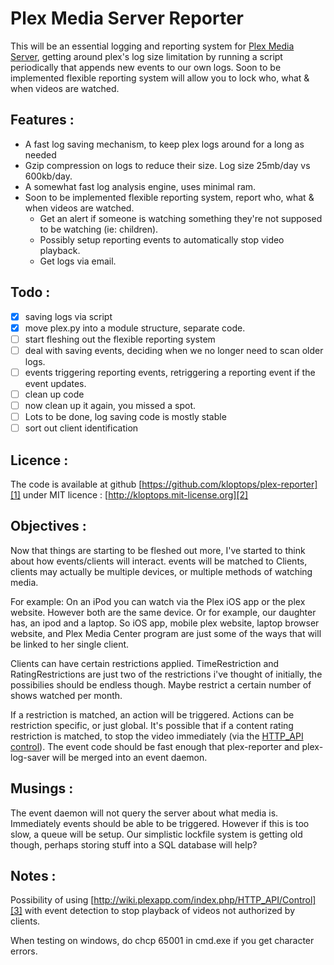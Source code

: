 Plex Media Server Reporter
==========================

This will be an essential logging and reporting system for
[Plex Media Server][0], getting around plex's log size limitation by running a
script periodically that appends new events to our own logs. Soon to be
implemented flexible reporting system will allow you to lock who, what & when
videos are watched.

## Features :

- A fast log saving mechanism, to keep plex logs around for a long as needed
- Gzip compression on logs to reduce their size. Log size 25mb/day vs 600kb/day.
- A somewhat fast log analysis engine, uses minimal ram.
- Soon to be implemented flexible reporting system, report who, what & when
  videos are watched.
  - Get an alert if someone is watching something they're not supposed to be
    watching (ie: children).
  - Possibly setup reporting events to automatically stop video playback.
  - Get logs via email.

## Todo :

- [x] saving logs via script
- [x] move plex.py into a module structure, separate code.
- [ ] start fleshing out the flexible reporting system
- [ ] deal with saving events, deciding when we no longer need to scan older
      logs.
- [ ] events triggering reporting events, retriggering a reporting event if the
      event updates.
- [ ] clean up code
- [ ] now clean up it again, you missed a spot.
- [ ] Lots to be done, log saving code is mostly stable
- [ ] sort out client identification

## Licence :

The code is available at github [https://github.com/kloptops/plex-reporter][1]
under MIT licence : [http://kloptops.mit-license.org][2]

## Objectives :

Now that things are starting to be fleshed out more, I've started to think about
how events/clients will interact. events will be matched to Clients, clients may
actually be multiple devices, or multiple methods of watching media.

For example:
  On an iPod you can watch via the Plex iOS app or the plex website. However
  both are the same device. Or for example, our daughter has, an ipod and a
  laptop. So iOS app, mobile plex website, laptop browser website, and Plex
  Media Center program are just some of the ways that will be linked to her
  single client.

Clients can have certain restrictions applied. TimeRestriction and
RatingRestrictions are just two of the restrictions i've thought of initially,
the possibilies should be endless though. Maybe restrict a certain number of
shows watched per month.

If a restriction is matched, an action will be triggered. Actions can be
restriction specific, or just global. It's possible that if a content rating
restriction is matched, to stop the video immediately (via the
[HTTP_API control][3]). The event code should be fast enough that plex-reporter
and plex-log-saver will be merged into an event daemon.

## Musings :

The event daemon will not query the server about what media is. Immediately
events should be able to be triggered. However if this is too slow, a queue will
be setup. Our simplistic lockfile system is getting old though, perhaps storing
stuff into a SQL database will help?

## Notes :

Possibility of using [http://wiki.plexapp.com/index.php/HTTP_API/Control][3] with
event detection to stop playback of videos not authorized by clients.

When testing on windows, do chcp 65001 in cmd.exe if you get character errors.

 [0]: http://www.plexapp.com/
 [1]: https://github.com/kloptops/plex-reporter
 [2]: http://kloptops.mit-license.org
 [3]: http://wiki.plexapp.com/index.php/HTTP_API/Control

